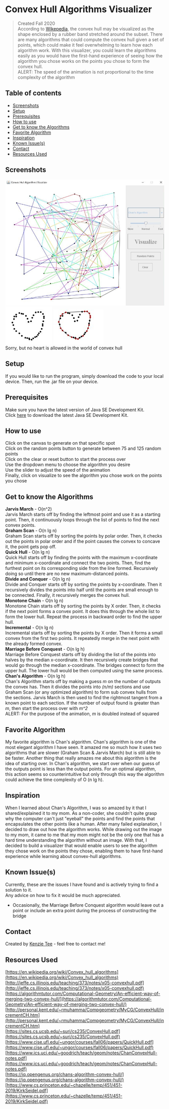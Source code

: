 # Convex Hull Algorithms Visualizer
> Created Fall 2020<br>
> According to [Wikepedia](https://en.wikipedia.org/wiki/Convex_hull), the convex hull may be visualized as the shape enclosed by a rubber band stretched around the subset.
> There are many algorithms that could compute the convex hull given a set of points, which could make it feel overwhelming to learn how each algorithm work. 
> With this visualizer, you could learn the algorithms easily as you would have the first-hand experience of seeing 
> how the algorithm you chose works on the points you chose to form the convex hull. <br>
> ALERT: The speed of the animation is not proportional to the time complexity of the algorithm

## Table of contents
* [Screenshots](#screenshots)
* [Setup](#setup)
* [Prerequisites](#prerequisites)
* [How to use](#how-to-use)
* [Get to know the Algorithms](#get-to-know-the-algorithms)
* [Favorite Algorithm](#favorite-algorithm)
* [Inspiration](#inspiration)
* [Known Issue(s)](#known-issue)
* [Contact](#contact)
* [Resources Used](#resources-used)

## Screenshots
![screenshot3](./Screenshots/screenshot3.JPG) <br>
![screenshot1](./Screenshots/screenshot1.JPG)
![screenshot2](./Screenshots/screenshot2.JPG) <br>
Sorry, but no heart is allowed in the world of convex hull

## Setup
If you would like to run the program, simply download the code to your local device. Then, run the .jar file on your device.

## Prerequisites
Make sure you have the latest version of Java SE Development Kit. <br>
Click [here](https://www.oracle.com/java/technologies/javase-downloads.html) to download the latest Java SE Development Kit.

## How to use 
Click on the canvas to generate on that specific spot <br>
Click on the random points button to generate between 75 and 125 random points <br> 
Click on the clear or reset button to start the process over <br>
Use the dropdown menu to choose the algorithm you desire <br> 
Use the slider to adjust the speed of the animation <br>
Finally, click on visualize to see the algorithm you chose work on the points you chose 

## Get to know the Algorithms
**Jarvis March** - O(n^2) <br> 
Jarvis March starts off by finding the leftmost point and use it as a starting point. Then, it continuously loops through the 
list of points to find the next convex points. 
<br>
**Graham Scan** - O(n lg n) <br>
Graham Scan starts off by sorting the points by polar order. Then, it checks out the points in polar order and if the point causes 
the convex to concave it, the point gets pop off.
<br>
**Quick Hull** - O(n lg n) <br>
Quick Hull starts off by finding the points with the maximum x-coordinate and minimum x-coordinate and connect the two points. 
Then, find the furthest point on its corresponding side from the line formed. Recursively doing so until there are no new maximum-distanced points.
<br>
**Divide and Conquer** - O(n lg n) <br>
Divide and Conquer starts off by sorting the points by x-coordinate. Then it recursively divides the points into half until the points are small enough
to be connected. Finally, it recursively merges the convex hull. 
<br>
**Monotone Chain** - O(n lg n) <br>
Monotone Chain starts off by sorting the points by X order. Then, it checks if the next point forms a convex point. It does this through 
the whole list to form the lower hull. Repeat the process in backward order to find the upper hull. 
<br>
**Incremental** - O(n lg n) <br>
Incremental starts off by sorting the points by X order. Then it forms a small convex from the first two points. It repeatedly merge in the next point
with the already formed convex. 
<br>
**Marriage Before Conquest** - O(n lg h) <br>
Marriage Before Conquest starts off by dividing the list of the points into halves by the median x-coordinate. It then recursively create bridges that would 
go through the median x-coordinate. The bridges connect to form the upper hull. The lower hull would be then computed using the same process. 
<br>
**Chan's Algorithm** - O(n lg h) <br>
Chan's Algorithm starts off by making a guess <i>m</i> on the number of outputs the convex has. Then it divides the points into <i>(n/m)</i> sections and use 
Graham Scan (or any optimized algorithm) to form sub convex hulls from the sections. Jarvis March is then used to find the rightmost tangent from 
a known point to each section. If the number of output found is greater than <i>m</i>, then start the process over with <i>m^2</i> <br>
ALERT: For the purpose of the animation, <i>m</i> is doubled instead of squared

## Favorite Algorithm
My favorite algorithm is Chan's algorithm. Chan's algorithm is one of the most elegant algorithm I have seen. 
It amazed me so much how it uses two algorithms that are slower (Graham Scan & Jarvis March) but is still able to be faster. 
Another thing that really amazes me about this algorithm is the idea of starting over. In Chan's algorithm, we start over when 
our guess of the outputs point is less than the output points. For an optimal algorithm, this action seems so counterintuitive 
but only through this way the algorithm could achieve the time complexity of O (n lg h).  

## Inspiration
When I learned about Chan's Algorithm, I was so amazed by it that I shared/explained it to my mom. 
As a non-coder, she couldn't quite grasp why the computer can't just "eyeball" the points and find the points that encapsulates the other points like a human. 
After many failed explanation, I decided to draw out how the algorithm works. 
While drawing out the image to my mom, it came to me that my mom might not be the only one that has a hard time understanding the algorithm without an image.
With that, I decided to build a visualizer that would enable users to see the algorithm they chose work on the points they chose, enabling them to 
have first-hand experience while learning about convex-hull algorithms. 

## Known Issue(s)
Currently, these are the issues I have found and is actively trying to find a solution to it. <br>
Any advice on how to fix it would be much appreciated. 
 - Occasionally, the Marriage Before Conquest algorithm would leave out a point or include an extra point during the process of constructing the bridge 
 
## Contact
Created by [Kenzie Tee](https://www.linkedin.com/in/kenzie-tee-1276701b2/) - feel free to contact me!

## Resources Used 
[https://en.wikipedia.org/wiki/Convex_hull_algorithms](https://en.wikipedia.org/wiki/Convex_hull_algorithms) <br>
[http://jeffe.cs.illinois.edu/teaching/373/notes/x05-convexhull.pdf](http://jeffe.cs.illinois.edu/teaching/373/notes/x05-convexhull.pdf) <br>
[https://algorithmtutor.com/Computational-Geometry/An-efficient-way-of-merging-two-convex-hull/](https://algorithmtutor.com/Computational-Geometry/An-efficient-way-of-merging-two-convex-hull/) <br>
[http://personal.kent.edu/~rmuhamma/Compgeometry/MyCG/ConvexHull/incrementCH.htm](http://personal.kent.edu/~rmuhamma/Compgeometry/MyCG/ConvexHull/incrementCH.htm) <br>
[https://sites.cs.ucsb.edu/~suri/cs235/ConvexHull.pdf](https://sites.cs.ucsb.edu/~suri/cs235/ConvexHull.pdf) <br>
[https://www.cise.ufl.edu/~ungor/courses/fall06/papers/QuickHull.pdf](https://www.cise.ufl.edu/~ungor/courses/fall06/papers/QuickHull.pdf) <br>
[https://www.ics.uci.edu/~goodrich/teach/geom/notes/ChanConvexHull-notes.pdf](https://www.ics.uci.edu/~goodrich/teach/geom/notes/ChanConvexHull-notes.pdf) <br>
[https://iq.opengenus.org/chans-algorithm-convex-hull/](https://iq.opengenus.org/chans-algorithm-convex-hull/) <br>
[https://www.cs.princeton.edu/~chazelle/temp/451/451-2019/KirkSeidel.pdf](https://www.cs.princeton.edu/~chazelle/temp/451/451-2019/KirkSeidel.pdf) <br>

